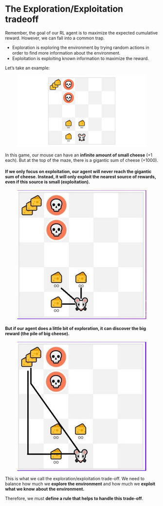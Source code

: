 # The Exploration/Exploitation tradeoff

Remember, the goal of our RL agent is to maximize the expected cumulative reward. However, we can fall into a common trap.&#x20;

* Exploration is exploring the environment by trying random actions in order to ﬁnd more information about the environment.
* Exploitation is exploiting known information to maximize the reward.

Let’s take an example:

<figure><img src="../assets/exp_1.jpg" alt=""><figcaption></figcaption></figure>

In this game, our mouse can have an **infinite amount of small cheese** (+1 each). But at the top of the maze, there is a gigantic sum of cheese (+1000).

#### If we only focus on exploitation, our agent will never reach the gigantic sum of cheese. Instead, it will only exploit **the nearest source of rewards,** even if this source is small (exploitation).

<figure><img src="../assets/expexpltradeoff (copy).jpg" alt=""><figcaption></figcaption></figure>

#### But if our agent does a little bit of exploration, it can **discover the big reward** (the pile of big cheese).

<figure><img src="../assets/expexpltradeoff.jpg" alt=""><figcaption></figcaption></figure>

This is what we call the exploration/exploitation trade-off. We need to balance how much we **explore the environment** and how much we **exploit what we know about the environment.**

Therefore, we must **define a rule that helps to handle this trade-off**.
